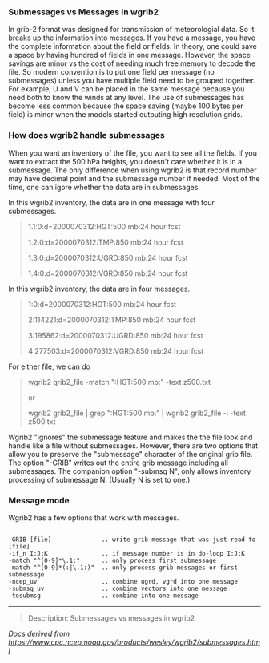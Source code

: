 
### Submessages vs Messages in wgrib2




In grib-2 format was designed for transmission of meteorologial data. So
it breaks up the information into messages. If you have a message, you
have the complete information about the field or fields. In theory,
one could save a space by having hundred of fields in one message. 
However, the space savings are minor vs the cost of needing much
free memory to decode the file. So modern convention is
to put one field per message (no submessages) unless you have
multiple field need to be grouped together. For example, U and V
can be placed in the same message because you need both to know
the winds at any level. The use of submessages has become less common
because the space saving (maybe 100 bytes per field) is minor when
the models started outputing high resolution grids.


### How does wgrib2 handle submessages



When you want an inventory of the file, you want to see all the
fields. If you want to extract the 500 hPa heights, you doesn't care whether it is
in a submessage. The only difference when using wgrib2 is that record number
may have decimal point and the submessage number if needed.
Most of the time, one can igore whether the data are in submessages.


In this wgrib2 inventory, the data are in one message with four submessages.

> 
> 1.1:0:d=2000070312:HGT:500 mb:24 hour fcst  
> 
> 1.2:0:d=2000070312:TMP:850 mb:24 hour fcst  
> 
> 1.3:0:d=2000070312:UGRD:850 mb:24 hour fcst  
> 
> 1.4:0:d=2000070312:VGRD:850 mb:24 hour fcst  
> 
> 



In this wgrib2 inventory, the data are in four messages. 

> 
> 1:0:d=2000070312:HGT:500 mb:24 hour fcst  
> 
> 2:114221:d=2000070312:TMP:850 mb:24 hour fcst  
> 
> 3:195862:d=2000070312:UGRD:850 mb:24 hour fcst  
> 
> 4:277503:d=2000070312:VGRD:850 mb:24 hour fcst  
> 
> 



For either file, we can do


> 
> wgrib2 grib2\_file -match ":HGT:500 mb:" -text z500.txt  
> 
> or  
> 
> wgrib2 grib2\_file | grep ":HGT:500 mb:" | wgrib2 grib2\_file -i -text z500.txt  
> 
> 


 
Wgrib2 "ignores" the submessage feature and makes the
the file look and handle like a file without submessages.
However, there are two options that allow you to preserve
the "submessage" character of the original grib file. The
option "-GRIB" writes out the entire grib message including
all submessages. The companion option "-submsg N", only
allows inventory processing of submessage N. (Usually N is set to one.)

### Message mode



Wgrib2 has a few options that work with messages.

```

-GRIB [file]              .. write grib message that was just read to [file]
-if_n I:J:K               .. if message number is in do-loop I:J:K
-match "^[0-9]*\.1:"      .. only process first submessage
-match "^[0-9]*(:|\.1:)"  .. only process grib messages or first submessage
-ncep_uv                  .. combine ugrd, vgrd into one message
-submsg_uv                .. combine vectors into one message
-tosubmsg                 .. combine into one message

```















----

>Description: Submessages vs messages in wgrib2

_Docs derived from <https://www.cpc.ncep.noaa.gov/products/wesley/wgrib2/submessages.html>_